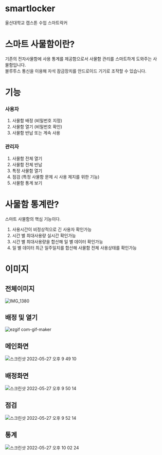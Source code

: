 # smartlocker
울산대학교 캡스톤 수업 스마트락커

# 스마트 사물함이란? 
기존의 전자사물함에 사용 통계를 제공함으로서 사물함 관리를 스마트하게 도와주는 사물함입니다.  
블루투스 통신을 이용해 자석 잠금장치를 안드로이드 기기로 조작할 수 있습니다.

# 기능
### 사용자
1. 사물함 배정 (비밀번호 지정)
2. 사물함 열기 (비밀번호 확인)
3. 사물함 반납 또는 계속 사용

### 관리자
1. 사물함 전체 열기
2. 사물함 전체 반납
3. 특정 사물함 열기
4. 점검 (특정 사물함 문제 시 사용 제지를 위한 기능)
5. 사물함 통계 보기

# 사물함 통계란?
스마트 사물함의 핵심 기능이다.  
1. 사용시간이 비정상적으로 긴 사용자 확인가능
2. 시간 별 최대사용량 실시간 확인가능
3. 시간 별 최대사용량을 합산해 일 별 데이터 확인가능
4. 일 별 데이터 최근 일주일치를 합산해 사물함 전체 사용상태를 확인가능

# 이미지

## 전체이미지
![IMG_1380](https://user-images.githubusercontent.com/79740398/171199571-197b7935-c6d3-4daf-bbd4-69845bffb496.jpg)

## 배정 및 열기
![ezgif com-gif-maker](https://user-images.githubusercontent.com/79740398/171212352-bb411430-be79-4040-801f-9cbc0d877214.gif)

## 메인화면
![스크린샷 2022-05-27 오후 9 49 10](https://user-images.githubusercontent.com/79740398/171212710-e6e2f755-78f1-4be3-adf0-4cc3c3e9d8c5.jpg)

## 배정화면
![스크린샷 2022-05-27 오후 9 50 14](https://user-images.githubusercontent.com/79740398/171212737-8cbf0725-1988-4cf3-adf7-0d04ba12a8e8.jpg)

## 점검 
![스크린샷 2022-05-27 오후 9 52 14](https://user-images.githubusercontent.com/79740398/171212759-1d7ab0db-d252-42d7-9b00-46f82a129a91.jpg)

## 통계
![스크린샷 2022-05-27 오후 10 02 24](https://user-images.githubusercontent.com/79740398/171213261-d5c50358-0efd-4c54-a91b-19e6ab3fa1d9.jpg)
